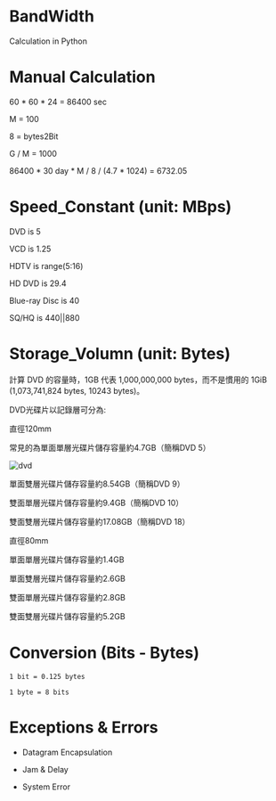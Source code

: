 # BandWidth
Calculation in Python

# Manual Calculation

  60 * 60 * 24 = 86400 sec
  
  M = 100
  
  8 = bytes2Bit
  
  G / M = 1000

  86400 * 30 day * M / 8 / (4.7 * 1024) = 6732.05

# Speed_Constant (unit: MBps)

DVD is 5 

VCD is 1.25

HDTV is range(5:16)

HD DVD is 29.4

Blue-ray Disc is 40

SQ/HQ is 440||880

# Storage_Volumn (unit: Bytes)

計算 DVD 的容量時，1GB 代表 1,000,000,000 bytes，而不是慣用的 1GiB (1,073,741,824 bytes, 10243 bytes)。

DVD光碟片以記錄層可分為:

直徑120mm

常見的為單面單層光碟片儲存容量約4.7GB（簡稱DVD 5）

![dvd](https://c.ecimg.tw/items/DCAA08A900A0PXD/000001_1558080744.jpg)

單面雙層光碟片儲存容量約8.54GB（簡稱DVD 9）

雙面單層光碟片儲存容量約9.4GB（簡稱DVD 10）

雙面雙層光碟片儲存容量約17.08GB（簡稱DVD 18）

直徑80mm

單面單層光碟片儲存容量約1.4GB

單面雙層光碟片儲存容量約2.6GB

雙面單層光碟片儲存容量約2.8GB

雙面雙層光碟片儲存容量約5.2GB

# Conversion (Bits - Bytes)

    1 bit = 0.125 bytes
    
    1 byte = 8 bits
    
# Exceptions & Errors

* Datagram Encapsulation

* Jam & Delay

* System Error

